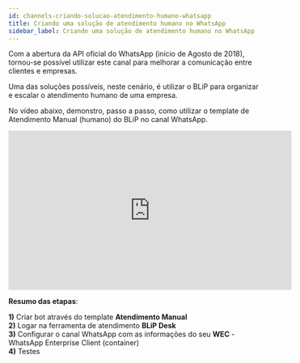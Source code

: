 ```yaml
---
id: channels-criando-solucao-atendimento-humano-whatsapp
title: Criando uma solução de atendimento humano no WhatsApp
sidebar_label: Criando uma solução de atendimento humano no WhatsApp
---
```


Com a abertura da API oficial do WhatsApp (início de Agosto de 2018), tornou-se possível utilizar este canal para melhorar a comunicação entre clientes e empresas.

Uma das soluções possíveis, neste cenário, é utilizar o BLiP para organizar e escalar o atendimento humano de uma empresa.

No vídeo abaixo, demonstro, passo a passo, como utilizar o template de Atendimento Manual (humano) do BLiP no canal WhatsApp.

<iframe width="560" height="315" src="https://www.youtube.com/embed/gfXfbFBRy7Q" frameborder="0" allow="accelerometer; autoplay; encrypted-media; gyroscope; picture-in-picture" allowfullscreen></iframe><br>

**Resumo das etapas**:

**1)** Criar bot através do template **Atendimento Manual**  
**2)** Logar na ferramenta de atendimento **BLiP Desk**  
**3)** Configurar o canal WhatsApp com as informações do seu **WEC** - WhatsApp Enterprise Client (container)  
**4)** Testes  
